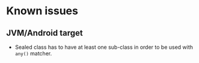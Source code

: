 # Known issues

## JVM/Android target

- Sealed class has to have at least one sub-class in order to be used with ```any()``` matcher.


